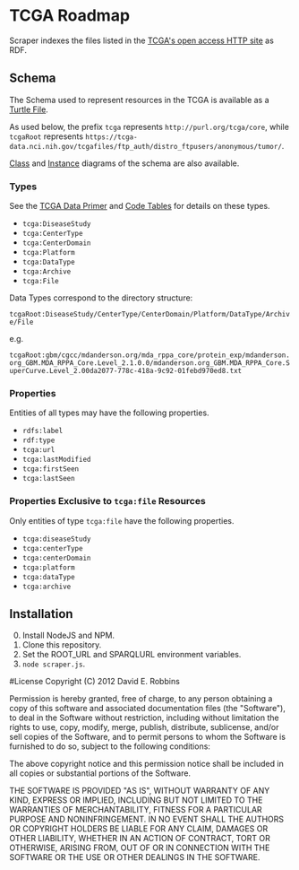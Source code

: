 # TCGA Roadmap

Scraper indexes the files listed in the [TCGA's open access HTTP site](tcga-data.nci.nih.gov/tcgafiles/ftp_auth/distro_ftpusers/anonymous/tumor/) as RDF.

## Schema

The Schema used to represent resources in the TCGA is available as a [Turtle File](http://purl.org/tcga/core).

As used below, the prefix ``tcga`` represents ``http://purl.org/tcga/core``, while ``tcgaRoot`` represents ``https://tcga-data.nci.nih.gov/tcgafiles/ftp_auth/distro_ftpusers/anonymous/tumor/``.

[Class](https://docs.google.com/open?id=0Bzu4cytkv4B8Y1VMVXNOMFhvaGM) and [Instance](https://docs.google.com/open?id=0Bzu4cytkv4B8V3lsc0VzQWE2c28) diagrams of the schema are also available.

### Types

See the [TCGA Data Primer](https://wiki.nci.nih.gov/display/TCGA/TCGA+Data+Primer) and [Code Tables](https://tcga-data.nci.nih.gov/datareports/codeTablesReport.htm?codeTable=center) for details on these types.

* ``tcga:DiseaseStudy``
* ``tcga:CenterType``
* ``tcga:CenterDomain``
* ``tcga:Platform``
* ``tcga:DataType``
* ``tcga:Archive``
* ``tcga:File``

Data Types correspond to the directory structure:

``tcgaRoot:DiseaseStudy/CenterType/CenterDomain/Platform/DataType/Archive/File``

e.g.

``tcgaRoot:gbm/cgcc/mdanderson.org/mda_rppa_core/protein_exp/mdanderson.org_GBM.MDA_RPPA_Core.Level_2.1.0.0/mdanderson.org_GBM.MDA_RPPA_Core.SuperCurve.Level_2.00da2077-778c-418a-9c92-01febd970ed8.txt``

### Properties

Entities of all types may have the following properties.

* ``rdfs:label``
* ``rdf:type``
* ``tcga:url``
* ``tcga:lastModified``
* ``tcga:firstSeen``
* ``tcga:lastSeen``

### Properties Exclusive to ``tcga:file`` Resources

Only entities of type ``tcga:file`` have the following properties.

* ``tcga:diseaseStudy``
* ``tcga:centerType``
* ``tcga:centerDomain``
* ``tcga:platform``
* ``tcga:dataType``
* ``tcga:archive``

## Installation

0. Install NodeJS and NPM.
1. Clone this repository.
2. Set the ROOT_URL and SPARQLURL environment variables.
3. ``node scraper.js``.

#License
Copyright (C) 2012 David E. Robbins

Permission is hereby granted, free of charge, to any person obtaining a copy of this software and associated documentation files (the "Software"), to deal in the Software without restriction, including without limitation the rights to use, copy, modify, merge, publish, distribute, sublicense, and/or sell copies of the Software, and to permit persons to whom the Software is furnished to do so, subject to the following conditions:

The above copyright notice and this permission notice shall be included in all copies or substantial portions of the Software.

THE SOFTWARE IS PROVIDED "AS IS", WITHOUT WARRANTY OF ANY KIND, EXPRESS OR IMPLIED, INCLUDING BUT NOT LIMITED TO THE WARRANTIES OF MERCHANTABILITY, FITNESS FOR A PARTICULAR PURPOSE AND NONINFRINGEMENT. IN NO EVENT SHALL THE AUTHORS OR COPYRIGHT HOLDERS BE LIABLE FOR ANY CLAIM, DAMAGES OR OTHER LIABILITY, WHETHER IN AN ACTION OF CONTRACT, TORT OR OTHERWISE, ARISING FROM, OUT OF OR IN CONNECTION WITH THE SOFTWARE OR THE USE OR OTHER DEALINGS IN THE SOFTWARE.
